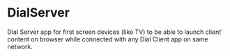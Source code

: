 # DialServer
Dial Server app for first screen devices (like TV) to be able to launch client' content on browser while connected with any Dial Client app on same network.
